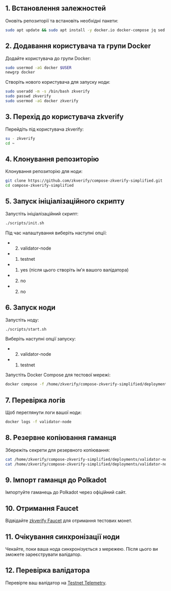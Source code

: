 ## 1. Встановлення залежностей
Оновіть репозиторії та встановіть необхідні пакети:

```bash
sudo apt update && sudo apt install -y docker.io docker-compose jq sed
```

## 2. Додавання користувача та групи Docker
Додайте користувача до групи Docker:

```bash
sudo usermod -aG docker $USER
newgrp docker
```

Створіть нового користувача для запуску ноди:

```bash
sudo useradd -m -s /bin/bash zkverify
sudo passwd zkverify
sudo usermod -aG docker zkverify
```

## 3. Перехід до користувача zkverify
Перейдіть під користувача zkverify:

```bash
su - zkverify
cd ~
```

## 4. Клонування репозиторію
Клонування репозиторію для ноди:

```bash
git clone https://github.com/zkverify/compose-zkverify-simplified.git
cd compose-zkverify-simplified
```

## 5. Запуск ініціалізаційного скрипту
Запустіть ініціалізаційний скрипт:

```bash
./scripts/init.sh
```

Під час налаштування виберіть наступні опції:

- 2) validator-node
- 1) testnet
- 1) yes (після цього створіть ім'я вашого валідатора)
- 2) no
- 2) no

## 6. Запуск ноди
Запустіть ноду:

```bash
./scripts/start.sh
```

Виберіть наступні опції запуску:

- 2) validator-node
- 1) testnet

Запустіть Docker Compose для тестової мережі:

```bash
docker compose -f /home/zkverify/compose-zkverify-simplified/deployments/validator-node/testnet/docker-compose.yml up -d
```

## 7. Перевірка логів
Щоб переглянути логи вашої ноди:

```bash
docker logs -f validator-node
```

## 8. Резервне копіювання гаманця
Збережіть секрети для резервного копіювання:

```bash
cat /home/zkverify/compose-zkverify-simplified/deployments/validator-node/testnet/configs/node/secrets/secret_phrase.dat
cat /home/zkverify/compose-zkverify-simplified/deployments/validator-node/testnet/configs/node/secrets/secret.json
```

## 9. Імпорт гаманця до Polkadot
Імпортуйте гаманець до Polkadot через офіційний сайт.

## 10. Отримання Faucet
Відвідайте [zkverify Faucet](https://zkverify-faucet.zkverify.io/) для отримання тестових монет.

## 11. Очікування синхронізації ноди
Чекайте, поки ваша нода синхронізується з мережею. Після цього ви зможете зареєструвати валідатор.

## 12. Перевірка валідатора
Перевірте ваш валідатор на [Testnet Telemetry](https://testnet-telemetry.zkverify.io/).
